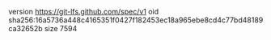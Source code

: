 version https://git-lfs.github.com/spec/v1
oid sha256:16a5736a448c4165351f0427f182453ec18a965ebe8cd4c77bd48189ca32652b
size 7594
